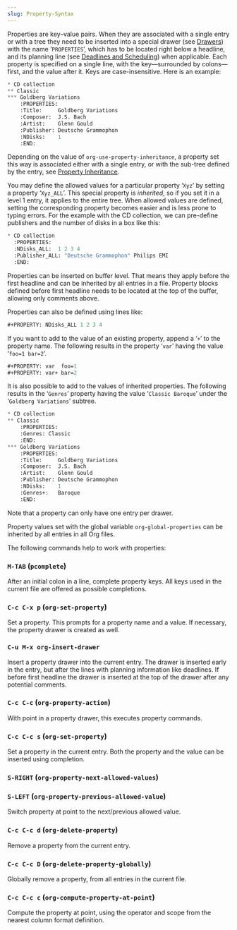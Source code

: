 ```yaml
---
slug: Property-Syntax
---
```


Properties are key–value pairs. When they are associated with a single entry or with a tree they need to be inserted into a special drawer (see [Drawers](Drawers)) with the name ‘`PROPERTIES`’, which has to be located right below a headline, and its planning line (see [Deadlines and Scheduling](Deadlines-and-Scheduling)) when applicable. Each property is specified on a single line, with the key—surrounded by colons—first, and the value after it. Keys are case-insensitive. Here is an example:

```lisp
* CD collection
** Classic
*** Goldberg Variations
    :PROPERTIES:
    :Title:     Goldberg Variations
    :Composer:  J.S. Bach
    :Artist:    Glenn Gould
    :Publisher: Deutsche Grammophon
    :NDisks:    1
    :END:
```

Depending on the value of `org-use-property-inheritance`, a property set this way is associated either with a single entry, or with the sub-tree defined by the entry, see [Property Inheritance](Property-Inheritance).

You may define the allowed values for a particular property ‘`Xyz`’ by setting a property ‘`Xyz_ALL`’. This special property is *inherited*, so if you set it in a level 1 entry, it applies to the entire tree. When allowed values are defined, setting the corresponding property becomes easier and is less prone to typing errors. For the example with the CD collection, we can pre-define publishers and the number of disks in a box like this:

```lisp
* CD collection
  :PROPERTIES:
  :NDisks_ALL:  1 2 3 4
  :Publisher_ALL: "Deutsche Grammophon" Philips EMI
  :END:
```

Properties can be inserted on buffer level. That means they apply before the first headline and can be inherited by all entries in a file. Property blocks defined before first headline needs to be located at the top of the buffer, allowing only comments above.

Properties can also be defined using lines like:

```lisp
#+PROPERTY: NDisks_ALL 1 2 3 4
```

If you want to add to the value of an existing property, append a ‘`+`’ to the property name. The following results in the property ‘`var`’ having the value ‘`foo=1 bar=2`’.

```lisp
#+PROPERTY: var  foo=1
#+PROPERTY: var+ bar=2
```

It is also possible to add to the values of inherited properties. The following results in the ‘`Genres`’ property having the value ‘`Classic Baroque`’ under the ‘`Goldberg Variations`’ subtree.

```lisp
* CD collection
** Classic
    :PROPERTIES:
    :Genres: Classic
    :END:
*** Goldberg Variations
    :PROPERTIES:
    :Title:     Goldberg Variations
    :Composer:  J.S. Bach
    :Artist:    Glenn Gould
    :Publisher: Deutsche Grammophon
    :NDisks:    1
    :Genres+:   Baroque
    :END:
```

Note that a property can only have one entry per drawer.

Property values set with the global variable `org-global-properties` can be inherited by all entries in all Org files.

The following commands help to work with properties:

### `M-TAB` (`pcomplete`)

After an initial colon in a line, complete property keys. All keys used in the current file are offered as possible completions.

### `C-c C-x p` (`org-set-property`)

Set a property. This prompts for a property name and a value. If necessary, the property drawer is created as well.

### `C-u M-x org-insert-drawer`

Insert a property drawer into the current entry. The drawer is inserted early in the entry, but after the lines with planning information like deadlines. If before first headline the drawer is inserted at the top of the drawer after any potential comments.

### `C-c C-c` (`org-property-action`)

With point in a property drawer, this executes property commands.

### `C-c C-c s` (`org-set-property`)

Set a property in the current entry. Both the property and the value can be inserted using completion.

### `S-RIGHT` (`org-property-next-allowed-values`)

### `S-LEFT` (`org-property-previous-allowed-value`)

Switch property at point to the next/previous allowed value.

### `C-c C-c d` (`org-delete-property`)

Remove a property from the current entry.

### `C-c C-c D` (`org-delete-property-globally`)

Globally remove a property, from all entries in the current file.

### `C-c C-c c` (`org-compute-property-at-point`)

Compute the property at point, using the operator and scope from the nearest column format definition.
